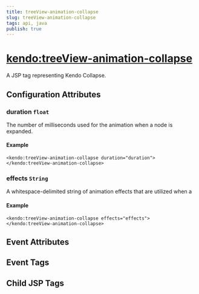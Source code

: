 ```yaml
---
title: treeView-animation-collapse
slug: treeView-animation-collapse
tags: api, java
publish: true
---
```


# <kendo:treeView-animation-collapse>
A JSP tag representing Kendo Collapse.

## Configuration Attributes


### duration `float`

The number of milliseconds used for the animation when a node is expanded.

#### Example
    <kendo:treeView-animation-collapse duration="duration">
    </kendo:treeView-animation-collapse>
    

### effects `String`

A whitespace-delimited string of animation effects that are utilized when a

#### Example
    <kendo:treeView-animation-collapse effects="effects">
    </kendo:treeView-animation-collapse>
    

## Event Attributes


## Event Tags


## Child JSP Tags

